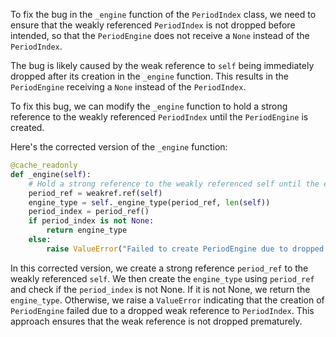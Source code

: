 To fix the bug in the `_engine` function of the `PeriodIndex` class, we need to ensure that the weakly referenced `PeriodIndex` is not dropped before intended, so that the `PeriodEngine` does not receive a `None` instead of the `PeriodIndex`.

The bug is likely caused by the weak reference to `self` being immediately dropped after its creation in the `_engine` function. This results in the `PeriodEngine` receiving a `None` instead of the `PeriodIndex`.

To fix this bug, we can modify the `_engine` function to hold a strong reference to the weakly referenced `PeriodIndex` until the `PeriodEngine` is created.

Here's the corrected version of the `_engine` function:

```python
@cache_readonly
def _engine(self):
    # Hold a strong reference to the weakly referenced self until the engine is created
    period_ref = weakref.ref(self)
    engine_type = self._engine_type(period_ref, len(self))
    period_index = period_ref()
    if period_index is not None:
        return engine_type
    else:
        raise ValueError("Failed to create PeriodEngine due to dropped weak reference to PeriodIndex")
```

In this corrected version, we create a strong reference `period_ref` to the weakly referenced `self`. We then create the `engine_type` using `period_ref` and check if the `period_index` is not None. If it is not None, we return the `engine_type`. Otherwise, we raise a `ValueError` indicating that the creation of `PeriodEngine` failed due to a dropped weak reference to `PeriodIndex`. This approach ensures that the weak reference is not dropped prematurely.